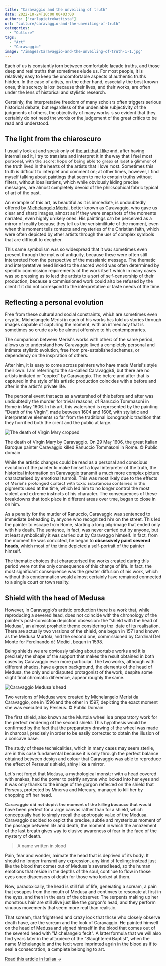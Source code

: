 ```yaml
---
title: "Caravaggio and the unveiling of truth"
date: 2022-10-24T10:00:00+03:00
authors: ["carlapietrobattista"]
url: "culture/caravaggio-and-the-unveiling-of-truth"
categories:
  - "Culture"
tags:
  - "Art"
  - "Caravaggio"
image: "/images/Caravaggio-and-the-unveiling-of-truth-1-1.jpg"
---
```


Each of us is constantly torn between comfortable facade truths, and those deep and real truths that sometimes elude us. For most people, it is relatively easy to keep the uncomfortable aspects of authentic truths hidden. In the case of artists, on the other hand, especially the best known ones, this secrecy is lost because their lives, and their works, are often under the lens of historical and stylistic research.

Certainly, the interpretative freedom of many scholars often triggers serious historical debate, but regardless of the undeniable subjectivity of the judgments of others, the objectivity of many works is so evident that they certainly do not need the words or the judgement of the great critics to be read and understood.

## **The light from the chiaroscuro**

I usually look at and speak only of [the art that I like](https://un-aligned.org/tag/art/) and, after having internalised it, I try to translate and interpret it in the way that I feel most personal, with the secret hope of being able to grasp at least a glimmer of the truth lived in the hearts of the artists that I love most. Sometimes this truth is difficult to interpret and comment on; at other times, however, I find myself talking about paintings that seem to me to contain truths without filters, without idealisations, which while obviously hiding precise messages, are almost completely devoid of the philosophical fabric typical of art of the past.

An example of this art, as beautiful as it is immediate, is undoubtedly offered by [Michelangelo Merisi](https://un-aligned.org/tag/caravaggio/), better known as Caravaggio, who gave us clear and sharp images, almost as if they were snapshots of the moments narrated, even highly unlikely ones. His paintings can be perceived as a mirror of reality because they tell us the verisimilitude of the moment, even when this moment tells contexts and mysteries of the Christian faith, which were often depicted by other artists through the use of complex symbols that are difficult to decipher.

This same symbolism was so widespread that it was sometimes even present through the myths of antiquity, because these were often still interpreted from the perspective of the messianic message. The thematic and interpretative need linked to the sacred world was often determined by specific commission requirements of the work itself, which in many cases was so pressing as to lead the artists to a sort of self-censorship of their production, because a commissioned work could also be refused by the client if it did not correspond to the interpretative or taste needs of the time.

## **Reflecting a personal evolution**

Free from these cultural and social constraints, which are sometimes even cryptic, Michelangelo Merisi in each of his works has told us stories through images capable of capturing the moment, with an immediacy that is sometimes so crude as to be almost offensive to his contemporaries.

The comparison between Merisi's works with others of the same period, allows us to understand how Caravaggio lived a completely personal and intimate stylistic evolution, free from pre-established schemes, or dependency on the inspiration of others.

After him, it is easy to come across painters who have made Merisi's style their own. I am referring to the so-called Caravaggisti, but there are no artists imitated or "copied" by Caravaggio. The before and after that is captured in the style of his artistic production coincides with a before and after in the artist's private life.

The personal event that acts as a watershed of this before and after was undoubtedly the murder, for trivial reasons, of Ranuccio Tommasoni in Rome in May 1606. In his art, this watershed is represented by the painting "Death of the Virgin", made between 1604 and 1606, with stylistic and interpretative elements so far from the traditional iconographic tradition that they horrified both the client and the public at large.

![The death of Virgin Mary cropped](/images/Death-of-the-Virgin-1024x538.jpg)

The death of Virgin Mary by Caravaggio. On 29 May 1606, the great Italian Baroque painter Caravaggio killed Ranuccio Tommasoni in Rome. © Public domain


While the artistic changes could be read as a personal and conscious evolution of the painter to make himself a loyal interpreter of the truth, the historical information on Caravaggio transmit a much more complex picture characterised by emotional turmoil. This was most likely due to the effects of Merisi's prolonged contact with toxic substances contained in the pigments used at the time, which led him to no longer control the most violent and extreme instincts of his character. The consequences of these breakdowns that took place in different areas over time, began to close in on him.

As a penalty for the murder of Ranuccio, Caravaggio was sentenced to immediate beheading by anyone who recognized him on the street. This led the painter to escape from Rome, starting a long pilgrimage that ended only with his death. The sentence, in fact, was never carried out by anyone, but at least symbolically it was carried out by Caravaggio himself. In fact, from the moment he was convicted, he began to **obsessively paint severed heads**, which most of the time depicted a self-portrait of the painter himself.

The thematic choices that characterised the works created during this period were not the only consequence of this change of life. In fact, the most significant consequence was the greater diffusion of his work, which without this condemnation would almost certainly have remained connected to a single court or town reality.

## Shield with the head of Medusa

However, in Caravaggio's artistic production there is a work that, while reproducing a severed head, does not coincide with the chronology of the painter's post-conviction depiction obsession: the "shield with the head of Medusa", an almost prophetic theme considering the  date of its realisation. There are actually two versions of the shield, one begun in 1571 and known as the Medusa Murtola, and the second one, commissioned by Cardinal Del Monte for Ferdinando dè Medici, begun in 1598.

Being shields we are obviously talking about portable works and it is precisely the shape of the support that makes the result obtained in both cases by Caravaggio even more particular. The two works, although with different shades, have a green background, the elements of the head of Medusa, the only and undisputed protagonist of the work, despite some slight final chromatic difference, appear roughly the same.

![Caravaggio Medusa's head](/images/Caravaggio-and-the-unveiling-of-truth--999x1024.jpg)

Two versions of Medusa were created by Michelangelo Merisi da Caravaggio, one in 1596 and the other in 1597, depicting the exact moment she was executed by Perseus. © Public Domain


The first shield, also known as the Murtola wheel is a preparatory work for the perfect rendering of the second shield. This hypothesis would be confirmed by the fact that the preparatory drawing of the wheel was made in charcoal, precisely in order to be easily corrected to obtain the illusion of a concave base.

The study of these technicalities, which in many cases may seem sterile, are in this case fundamental because it is only through the perfect balance obtained between design and colour that Caravaggio was able to reproduce the effect of Perseus's shield, shiny like a mirror.

Let's not forget that Medusa, a mythological monster with a head covered with snakes, had the power to petrify anyone who looked into her eyes and it was only thanks to the image of the gorgon reflected on the shield that Perseus, protected by Minerva and Mercury, managed to kill her by chopping off her head.

Caravaggio did not depict the moment of the killing because that would have been perfect for a large canvas rather than for a shield, which conceptually had to simply recall the apotropaic value of the Medusa. Caravaggio decided to depict the precise, subtle and mysterious moment of the passage between life and death, the moment in which the amazement of the last breath gives way to elusive awareness of fear in the face of the mystery of death.

> A name written in blood

Pain, fear and wonder, animate the head that is deprived of its body. It should no longer transmit any expression, any kind of feeling; instead just like the blood that comes out of Medusa's severed head, so the human emotions that reside in the depths of the soul, continue to flow in those eyes once dispensers of death for those who looked at them.

Now, paradoxically, the head is still full of life, generating a scream, a pain that escapes from the mouth of Medusa and continues to resonate at first in the eyes, and then in the ears of the observer. The serpents making up her monstrous hair are still alive just like the gorgon's head, and they perform sinuous movements that seem more real than realistic.

That scream, that frightened and crazy look that those who closely observe death have, are the scream and the look of Caravaggio. He painted himself on the head of Medusa and signed himself in the blood that comes out of the severed head with "Michelangelo fecit". A latter formula that we will also find years later in the altarpiece of the "Slaughtered Baptist", when the name Michelangelo and the fecit were imprinted again in the blood as if to seal a consecration, a complete belonging to art.

[Read this article in Italian →](https://un-aligned.org/wp-content/uploads/2022/10/LApparir-del-vero.pdf)
